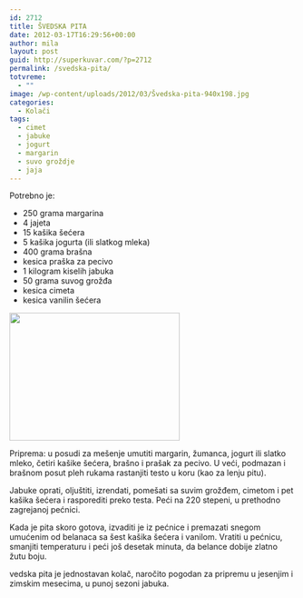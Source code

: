 ```yaml
---
id: 2712
title: ŠVEDSKA PITA
date: 2012-03-17T16:29:56+00:00
author: mila
layout: post
guid: http://superkuvar.com/?p=2712
permalink: /svedska-pita/
totvreme:
  - ""
image: /wp-content/uploads/2012/03/Švedska-pita-940x198.jpg
categories:
  - Kolači
tags:
  - cimet
  - jabuke
  - jogurt
  - margarin
  - suvo groždje
  - jaja
---
```

Potrebno je:

  * 250 grama margarina
  * 4 jajeta
  * 15 kašika šećera
  * 5 kašika jogurta (ili slatkog mleka)
  * 400 grama brašna
  * kesica praška za pecivo
  * 1 kilogram kiselih jabuka
  * 50 grama suvog grožđa
  * kesica cimeta
  * kesica vanilin šećera

<img class="alignnone size-medium wp-image-2713" title="Švedska pita" src="//superkuvar.com/wp-content/uploads/2012/03/%C5%A0vedska-pita-300x225.jpg" alt="" width="300" height="225" /> 

Priprema: u posudi za mešenje umutiti margarin, žumanca, jogurt ili slatko mleko, četiri kašike šećera, brašno i prašak za pecivo. U veći, podmazan i brašnom posut pleh rukama rastanjiti testo u koru (kao za lenju pitu).

Jabuke oprati, oljuštiti, izrendati, pomešati sa suvim grožđem, cimetom i pet kašika šećera i rasporediti preko testa. Peći na 220 stepeni, u prethodno zagrejanoj pećnici.

Kada je pita skoro gotova, izvaditi je iz pećnice i premazati snegom umućenim od belanaca sa šest kašika šećera i vanilom. Vratiti u pećnicu, smanjiti temperaturu i peći još desetak minuta, da belance dobije zlatno žutu boju.

 vedska pita je jednostavan kolač, naročito pogodan za pripremu u jesenjim i zimskim mesecima, u punoj sezoni jabuka.